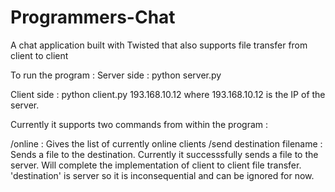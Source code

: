 Programmers-Chat
================

A chat application built with Twisted that also supports file transfer from client to client

To run the program : 
Server side : python server.py

Client side : python client.py 193.168.10.12
              where 193.168.10.12 is the IP of the server.




Currently it supports two commands from within the program : 

/online :  Gives the list of currently online clients
/send destination filename : Sends a file to the destination. Currently it successsfully sends a file to the server. Will complete the implementation of client to client file transfer. 'destination' is server so it is inconsequential and can be ignored for now.
